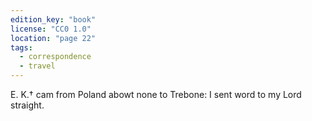 ```yaml
---
edition_key: "book"
license: "CC0 1.0"
location: "page 22"
tags:
  - correspondence
  - travel
---
```

E. K.† cam from
Poland abowt none to Trebone: I sent word to my Lord straight.
